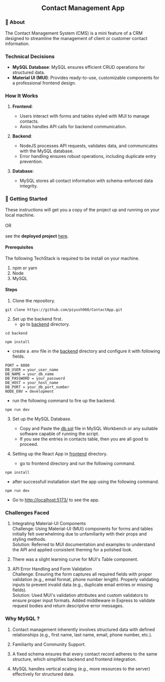 <h2 align="center">Contact Management App</h2>


### 📕 About <a name = "about"></a>
The Contact Management System (CMS) is a mini feature of a CRM designed to streamline the management of client or customer contact information.

### Technical Decisions
- **MySQL Database**: MySQL ensures efficient CRUD operations for structured data.
- **Material UI (MUI)**: Provides ready-to-use, customizable components for a professional frontend design.

### How It Works
1. **Frontend**:
   - Users interact with forms and tables styled with MUI to manage contacts.
   - Axios handles API calls for backend communication.

2. **Backend**:
   - NodeJS processes API requests, validates data, and communicates with the MySQL database.
   - Error handling ensures robust operations, including duplicate entry prevention.

3. **Database**:
   - MySQL stores all contact information with schema-enforced data integrity.


### 🏁 Getting Started <a name = "getting_started"></a>
These instructions will get you a copy of the project up and running on your local machine. <br/><br/>
OR <br/><br/>
see the **deployed project** [here](https://contact-app-reactnode.vercel.app/).

#### Prerequisites
The following TechStack is required to be install on your machine.
1. npm or yarn
2. Node
3. MySQL

#### Steps
1. Clone the repository.
```shell
git clone https://github.com/piyush960/ContactApp.git
```

2. Set up the backend first.
   - go to [backend](./backend) directory.
```shell
cd backend
```
```shell
npm install
```
   - create a .env file in the [backend](./backend) directory and configure it with following fields.
```shell
PORT = 8080
DB_USER = your_user_name
DB_NAME = your_db_name
DB_PASSWORD = your_password
DB_HOST = your_host_name
DB_PORT = your_db_port_number
NODE_ENV = development
```
   - run the following command to fire up the backend.
```shell
npm run dev
```

3. Set up the MySQL Database.
   - Copy and Paste the [db.sql](./backend/db.sql) file in MySQL Workbench or any suitable software capable of running the script.
   - If you see the entries in contacts table, then you are all good to proceed.

4. Setting up the React App in [frontend](./frontend) directory.
   - go to frontend directory and run the following command.
``` shell
npm install 
```
   - after successfull installation start the app using the following command.
```shell
npm run dev
```
   - Go to [http://localhost:5173/](http://localhost:5173/) to see the app.


### Challenges Faced

1. Integrating Material-UI Components <br/>
Challenge: Using Material-UI (MUI) components for forms and tables initially felt overwhelming due to unfamiliarity with their props and styling methods. <br/>
Solution: Referred to MUI documentation and examples to understand the API and applied consistent theming for a polished look.

2. There was a slight learning curve for MUI's Table component.

3. API Error Handling and Form Validation <br/>
Challenge: Ensuring the form captures all required fields with proper validation (e.g., email format, phone number length). Properly validating inputs to prevent invalid data (e.g., duplicate email entries or missing fields). <br/>
Solution: Used MUI's validation attributes and custom validators to ensure proper input formats. Added middleware in Express to validate request bodies and return descriptive error messages.  <br/>


### Why MySQL ?
1. Contact management inherently involves structured data with defined relationships (e.g., first name, last name, email, phone number, etc.).

2. Familiarity and Community Support.

3. A fixed schema ensures that every contact record adheres to the same structure, which simplifies backend and frontend integration.

4. MySQL handles vertical scaling (e.g., more resources to the server) effectively for structured data.


